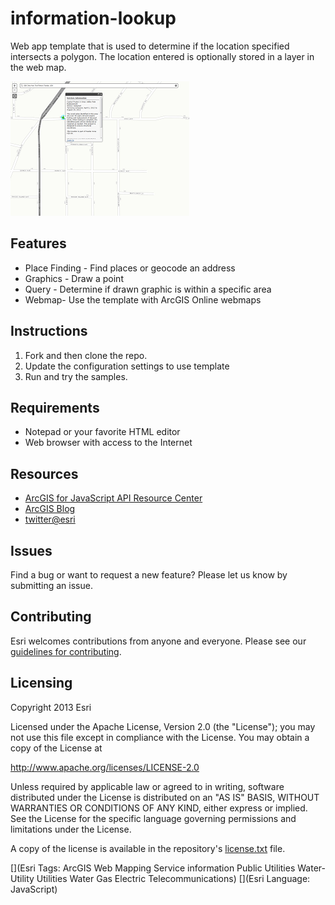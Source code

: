 # information-lookup

Web app template that is used to determine if the location specified intersects a polygon.  The location entered is optionally stored in a layer in the web map.

![App](information-lookup.png)

## Features
* Place Finding - Find places or geocode an address
* Graphics - Draw a point
* Query - Determine if drawn graphic is within a specific area
* Webmap- Use the template with ArcGIS Online webmaps 

## Instructions

1. Fork and then clone the repo. 
2. Update the configuration settings to use template
2. Run and try the samples.

## Requirements

* Notepad or your favorite HTML editor
* Web browser with access to the Internet

## Resources

* [ArcGIS for JavaScript API Resource Center](http://help.arcgis.com/en/webapi/javascript/arcgis/index.html)
* [ArcGIS Blog](http://blogs.esri.com/esri/arcgis/)
* [twitter@esri](http://twitter.com/esri)

## Issues

Find a bug or want to request a new feature?  Please let us know by submitting an issue.

## Contributing

Esri welcomes contributions from anyone and everyone. Please see our [guidelines for contributing](https://github.com/esri/contributing).

## Licensing
Copyright 2013 Esri

Licensed under the Apache License, Version 2.0 (the "License");
you may not use this file except in compliance with the License.
You may obtain a copy of the License at

   http://www.apache.org/licenses/LICENSE-2.0

Unless required by applicable law or agreed to in writing, software
distributed under the License is distributed on an "AS IS" BASIS,
WITHOUT WARRANTIES OR CONDITIONS OF ANY KIND, either express or implied.
See the License for the specific language governing permissions and
limitations under the License.

A copy of the license is available in the repository's [license.txt](https://github.com/esri/information-lookup/blob/master/License.txt) file.

[](Esri Tags: ArcGIS Web Mapping Service information Public Utilities Water-Utility Utilities Water Gas Electric Telecommunications)
[](Esri Language: JavaScript)​
